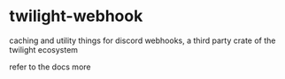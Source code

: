 # twilight-webhook
caching and utility things for discord webhooks, a third party crate of the twilight ecosystem

refer to the docs more

